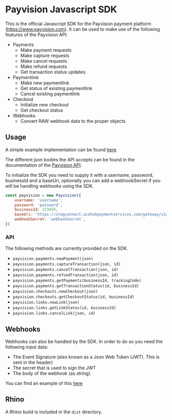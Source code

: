 # Payvision Javascript SDK

This is the official Javascript SDK for the Payvision payment platform (<https://www.payvision.com>).
It can be used to make use of the following features of the Payvision API:

- Payments
    - Make payment requests
    - Make capture requests
    - Make cancel requests
    - Make refund requests
    - Get transaction status updates
- Paymentlink
    - Make new paymentlink
    - Get status of existing paymentlink
    - Cancel existing paymentlink
- Checkout
    - Initialize new checkout
    - Get checkout status
- Webhooks
    - Convert RAW webhook data to the proper objects

## Usage

A simple example implementation can be found [here](example/simple.js)

The different json bodies the API accepts can be found in the documentation of the [Payvision API](https://developers.acehubpaymentservices.com/reference).

To initialize the SDK you need to supply it with a username, password, businessId and a baseUri, optionally you can add a webhookSecret if you will be handling webhooks using the SDK.

```javascript
const payvision = new Payvision({
    username: 'username',
    password: 'password',
    businessId: 123456,
    baseUri: 'https://stagconnect.acehubpaymentservices.com/gateway/v3/',
    webhookSecret: 'webhookSecret',
})
```

### API

The following methods are currently provided on the SDK.

- `payvision.payments.newPayment(json)`
- `payvision.payments.captureTransaction(json, id)`
- `payvision.payments.cancelTransaction(json, id)`
- `payvision.payments.refundTransaction(json, id)`
- `payvision.payments.getPayments(businessId, trackingCode)`
- `payvision.payments.getTransactionStatus(id, businessId)`
- `payvision.checkouts.newCheckout(json)`
- `payvision.checkouts.getCheckoutStatus(id, businessId)`
- `payvision.links.newLink(json)`
- `payvision.links.getLinkStatus(id, businessId)`
- `payvision.links.cancelLink(json, id)`

## Webhooks

Webhooks can also be handled by the SDK. In order to do so you need the
following input data:

 - The Event Signature (also known as a Json Web Token (JWT). This is sent in the header)
 - The secret that is used to sign the JWT
 - The body of the webhook (as string).

You can find an example of this [here](example/webhook.js)

## Rhino

A Rhino build is included in the `dist` directory.
